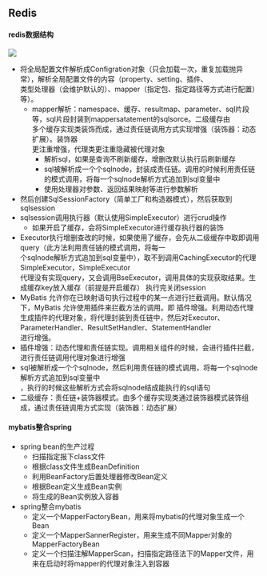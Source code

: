 ## Redis

#### redis数据结构
![](C:\appstore\jdproject\codeStudy\studyforbat\pic\mybatis架构.png)
- 将全局配置文件解析成Configration对象（只会加载一次，重复加载抛异常），解析全局配置文件的内容（property、setting、插件、  
类型处理器（会维护默认的）、mapper（指定包、指定路径等方式进行配置）等）。
  - mapper解析：namespace、缓存、resultmap、parameter、sql片段等，sql片段封装到mappersatatement的sqlsorce。二级缓存由  
  多个缓存实现类装饰而成，通过责任链调用方式实现增强（装饰器：动态扩展）。装饰器  
  更注重增强，代理类更注重隐藏被代理对象
    - 解析sql，如果是查询不刷新缓存，增删改默认执行后刷新缓存 
    - sql被解析成一个个sqlnode，封装成责任链。调用的时候利用责任链的模式调用，将每一个sqlnode解析方式追加到sql变量中
    - 使用处理器对参数、返回结果映射等进行参数解析
- 然后创建SqlSessionFactory（简单工厂和构造器模式），然后获取到sqlsession
- sqlsession调用执行器（默认使用SimpleExecutor）进行crud操作  
  - 如果开启了缓存，会将SimpleExecutor进行缓存执行器的装饰
- Executor执行增删查改的时候，如果使用了缓存，会先从二级缓存中取即调用query（此方法利用责任链的模式调用，将每一  
个sqlnode解析方式追加到sql变量中），取不到调用CachingExecutor的代理SimpleExecutor，SimpleExecutor  
代理没有实现query，又会调用BseExecutor，调用具体的实现获取结果。生成缓存key放入缓存（前提是开启缓存）
执行完关闭session
- MyBatis 允许你在已映射语句执行过程中的某一点进行拦截调用。默认情况下，MyBatis 允许使用插件来拦截方法的调用。即
插件增强。利用动态代理生成插件的代理对象，将代理封装到责任链中，然后对Executor、ParameterHandler、ResultSetHandler、StatementHandler  
进行增强。
- 插件增强：动态代理和责任链实现。调用相关组件的时候，会进行插件拦截，进行责任链调用代理对象进行增强
- sql被解析成一个个sqlnode，然后利用责任链的模式调用，将每一个sqlnode解析方式追加到sql变量中  
，执行的时候这些解析方式会将sqlnode结成能执行的sql语句
- 二级缓存：责任链+装饰器模式。由多个缓存实现类通过装饰器模式装饰组成，通过责任链调用方式实现（装饰器：动态扩展）


#### mybatis整合spring
- spring bean的生产过程
  - 扫描指定报下class文件
  - 根据class文件生成BeanDefinition
  - 利用BeanFactory后置处理器修改Bean定义
  - 根据Bean定义生成Bean实例
  - 将生成的Bean实例放入容器
- spring整合mybatis
   - 定义一个MapperFactoryBean，用来将mybatis的代理对象生成一个Bean
   - 定义一个MapperSannerRegister，用来生成不同Mapper对象的MapperFactoryBean
   - 定义一个扫描注解MapperScan，扫描指定路径法下的Mapper文件，用来在启动时将mapper的代理对象注入到容器


